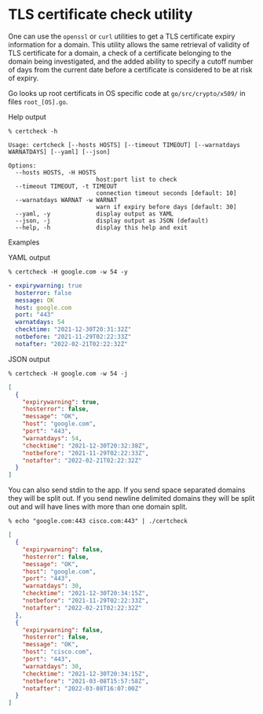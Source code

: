 # TLS certificate check utility

One can use the `openssl` or `curl` utilities to get a TLS certificate expiry
information for a domain. This utility allows the same retrieval of validity of
TLS certificate for a domain, a check of a certificate belonging to the domain
being investigated, and the added ability to specify a cutoff number of days
from the current date before a certificate is considered to be at risk of
expiry.

Go looks up root certificats in OS specific code at `go/src/crypto/x509/` in
files `root_[OS].go`.

Help output

`% certcheck -h`
```
Usage: certcheck [--hosts HOSTS] [--timeout TIMEOUT] [--warnatdays WARNATDAYS] [--yaml] [--json]

Options:
  --hosts HOSTS, -H HOSTS
                         host:port list to check
  --timeout TIMEOUT, -t TIMEOUT
                         connection timeout seconds [default: 10]
  --warnatdays WARNAT -w WARNAT
                         warn if expiry before days [default: 30]
  --yaml, -y             display output as YAML
  --json, -j             display output as JSON (default)
  --help, -h             display this help and exit
```

Examples

YAML output

`% certcheck -H google.com -w 54 -y`
```yaml
- expirywarning: true
  hosterror: false
  message: OK
  host: google.com
  port: "443"
  warnatdays: 54
  checktime: "2021-12-30T20:31:32Z"
  notbefore: "2021-11-29T02:22:33Z"
  notafter: "2022-02-21T02:22:32Z"
```

JSON output

`% certcheck -H google.com -w 54 -j`
```json
[
  {
    "expirywarning": true,
    "hosterror": false,
    "message": "OK",
    "host": "google.com",
    "port": "443",
    "warnatdays": 54,
    "checktime": "2021-12-30T20:32:38Z",
    "notbefore": "2021-11-29T02:22:33Z",
    "notafter": "2022-02-21T02:22:32Z"
  }
]
```

You can also send stdin to the app. If you send space separated domains they
will be split out. If you send newline delimited domains they will be split out
and will have lines with more than one domain split.

`% echo "google.com:443 cisco.com:443" | ./certcheck`
```json
[
  {
    "expirywarning": false,
    "hosterror": false,
    "message": "OK",
    "host": "google.com",
    "port": "443",
    "warnatdays": 30,
    "checktime": "2021-12-30T20:34:15Z",
    "notbefore": "2021-11-29T02:22:33Z",
    "notafter": "2022-02-21T02:22:32Z"
  },
  {
    "expirywarning": false,
    "hosterror": false,
    "message": "OK",
    "host": "cisco.com",
    "port": "443",
    "warnatdays": 30,
    "checktime": "2021-12-30T20:34:15Z",
    "notbefore": "2021-03-08T15:57:58Z",
    "notafter": "2022-03-08T16:07:00Z"
  }
]
```
